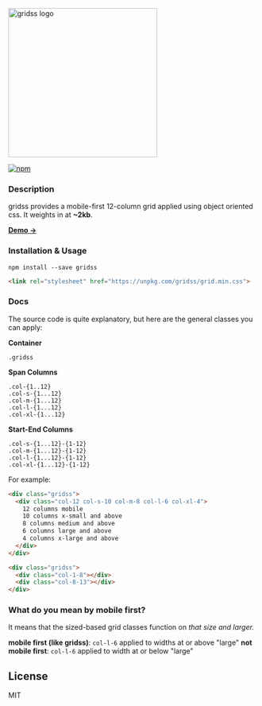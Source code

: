 <img src="https://user-images.githubusercontent.com/659829/34358025-e49c0b0e-ea00-11e7-990b-bc189723168d.png" alt="gridss logo" width="300">

[![npm](https://img.shields.io/npm/v/gridss.svg?style=flat-square)](https://www.npmjs.com/package/gridss)

### Description

gridss provides a mobile-first 12-column grid applied using object oriented css. It weights in at **~2kb**.

**[Demo →](https://codepen.io/briangonzalez/pen/jYyOOw?editors=1100)**


### Installation & Usage

```
npm install --save gridss
```

```html
<link rel="stylesheet" href="https://unpkg.com/gridss/grid.min.css">
```

### Docs

The source code is quite explanatory, but here are the general classes you can apply:

**Container**

```
.gridss
```

**Span Columns**
```
.col-{1..12}
.col-s-{1...12}
.col-m-{1...12}
.col-l-{1...12}
.col-xl-{1...12}
```

**Start-End Columns**

```
.col-s-{1...12}-{1-12}
.col-m-{1...12}-{1-12}
.col-l-{1...12}-{1-12}
.col-xl-{1...12}-{1-12}
```

For example:

```html
<div class="gridss">
  <div class="col-12 col-s-10 col-m-8 col-l-6 col-xl-4">
    12 columns mobile
    10 columns x-small and above
    8 columns medium and above
    6 columns large and above
    4 columns x-large and above
  </div>
</div>
```

```html
<div class="gridss">
  <div class="col-1-8"></div>
  <div class="col-8-13"></div>
</div>
```

### What do you mean by mobile first?

It means that the sized-based grid classes function on _that size and larger._

**mobile first (like gridss)**: `col-l-6` applied to widths at or above "large"
**not mobile first**: `col-l-6` applied to width at or below "large"

## License

MIT
